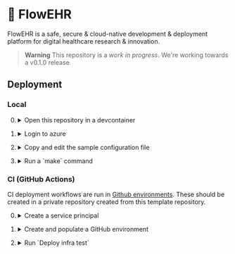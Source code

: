 # 🌺 FlowEHR
FlowEHR is a safe, secure &amp; cloud-native development &amp; deployment platform for digital healthcare research &amp; innovation.

> **Warning**
> This repository is a _work in progress_. We're working towards a v0.1.0 release


## Deployment

### Local

0. <details>
    <summary>Open this repository in a devcontainer</summary>

    Clone the repo with
    ```bash
    git clone https://github.com/UCLH-Foundry/FlowEHR
    ```

    and open it inside [Visual Studio Code](https://code.visualstudio.com/)
    [devcontainer](https://code.visualstudio.com/docs/devcontainers/tutorial)
    for a consistent developer environment.

</details>

1. <details>
    <summary>Login to azure</summary>

    Use the [Azure CLI](https://learn.microsoft.com/en-us/cli/azure/) to login to an Azure
    subscription

    ```bash
    az login
    ```
</details>


2. <details>
    <summary>Copy and edit the sample configuration file</summary>

    Local deployment i.e. non CI/CD requires a `config.yaml` file. Copy and edit as appropriate.
    For example, adding a naming prefix

    ```bash
    cp config.sample.yaml config.yaml
    ```
</details>


3. <details>
    <summary>Run a `make` command</summary>

    For example, to make the core infrastructure

    ```bash
    make core
    ```

    to see all options

    ```bash
    make help
    ```
</details>


### CI (GitHub Actions)

CI deployment workflows are run in [Github environments](https://docs.github.com/en/actions/deployment/targeting-different-environments/using-environments-for-deployment). These should
be created in a private repository created from this template repository.

0. <details>
    <summary>Create a service principal</summary>

    CI deployments require a service principal with access to deploy resources
    in the subscription. Follow the steps above and then run

    ```bash
    make auth
    ```

    The output will be used in the next step.

</details>


1. <details>
    <summary>Create and populate a GitHub environment</summary>

    Add an envrionment called `Infra-Test` with following secrets

    - `AZURE_CREDENTIALS`: json containing the credentials of the service principal in the format

    ```json
    {
    "clientId": "xxx",
    "clientSecret": "xxx",
    "tenantId": "xxx",
    "subscriptionId": "xxx",
    "resourceManagerEndpointUrl": "management.azure.com"
    }
    ```
    
    - `PREFIX`: Prefix used for naming resources. Must be unique to this repository e.g. `abcd`
    - `LOCATION`: Name of an Azure location e.g. `uksouth`. These can be listed with `az account list-locations -o table`
    - `ENVIRONMENT`: Name of the envrionment e.g. `dev`, also used to name resources
    - `DEVCONTAINER_ACR_NAME`: Name of the azure container registry to use for the devcontainer build. This may or may not exist. e.g. `flowehrmgmtacr`

</details>


2. <details>
    <summary>Run `Deploy infra test`</summary>

    Trigger a deployment using a workflow dispatch trigger on the `Actions` tab.
</details>
